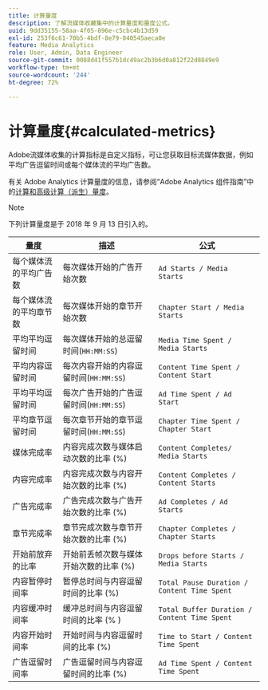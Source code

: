 ```yaml
---
title: 计算量度
description: 了解流媒体收藏集中的计算量度和量度公式。
uuid: 9dd35155-58aa-4f05-896e-c5cbc4b13d59
exl-id: 253f6c61-70b5-4bdf-8e79-840545aeca0e
feature: Media Analytics
role: User, Admin, Data Engineer
source-git-commit: 0088d41f557b1dc49ac2b3b6d0a812f22d8849e9
workflow-type: tm+mt
source-wordcount: '244'
ht-degree: 72%

---
```


# 计算量度{#calculated-metrics}

Adobe流媒体收集的计算指标是自定义指标，可让您获取目标流媒体数据，例如平均广告逗留时间或每个媒体流的平均广告数。

有关 Adobe Analytics 计算量度的信息，请参阅“Adobe Analytics 组件指南”中的[计算和高级计算（派生）量度](https://experienceleague.adobe.com/docs/analytics/components/calculated-metrics/cm-overview.html?lang=zh-Hans)。

>[!NOTE]
>
>下列计算量度是于 2018 年 9 月 13 日引入的。

| 量度 | 描述 | 公式 |
|---|---|---|
| 每个媒体流的平均广告数 | 每次媒体开始的广告开始次数 | `Ad Starts / Media Starts` |
| 每个媒体流的平均章节数 | 每次媒体开始的章节开始次数 | `Chapter Start / Media Starts` |
| 平均平均逗留时间 | 每次媒体开始的总逗留时间(`HH:MM:SS`) | `Media Time Spent / Media Starts` |
| 平均内容逗留时间 | 每次内容开始的内容逗留时间(`HH:MM:SS`) | `Content Time Spent / Content Start` |
| 平均平均逗留时间 | 每次广告开始的广告逗留时间(`HH:MM:SS`) | `Ad Time Spent / Ad Start` |
| 平均章节逗留时间 | 每次章节开始的章节逗留时间(`HH:MM:SS`) | `Chapter Time Spent / Chapter Start` |
| 媒体完成率 | 内容完成次数与媒体启动次数的比率 (%) | `Content Completes/ Media Starts` |
| 内容完成率 | 内容完成次数与内容开始次数的比率 (%) | `Content Completes / Content Starts` |
| 广告完成率 | 广告完成次数与广告开始次数的比率 (%) | `Ad Completes / Ad Starts` |
| 章节完成率 | 章节完成次数与章节开始次数的比率 (%) | `Chapter Completes / Chapter Starts` |
| 开始前放弃的比率 | 开始前丢帧次数与媒体开始次数的比率 (%) | `Drops before Starts / Media Starts` |
| 内容暂停时间率 | 暂停总时间与内容逗留时间的比率 (%) | `Total Pause Duration / Content Time Spent` |
| 内容缓冲时间率 | 缓冲总时间与内容逗留时间的比率 (% ) | `Total Buffer Duration / Content Time Spent` |
| 内容开始时间率 | 开始时间与内容逗留时间的比率 (%) | `Time to Start / Content Time Spent` |
| 广告逗留时间率 | 广告逗留时间与内容逗留时间的比率 (%) | `Ad Time Spent / Content Time Spent` |

